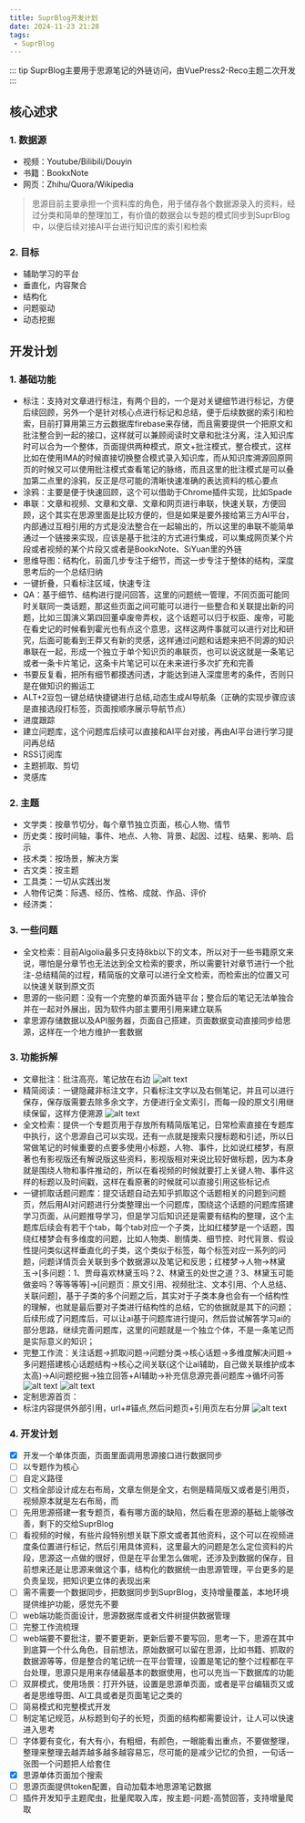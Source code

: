 ```yaml
---
title: SuprBlog开发计划
date: 2024-11-23 21:28
tags:
 - SuprBlog
---
```


::: tip
SuprBlog主要用于思源笔记的外链访问，由VuePress2-Reco主题二次开发
:::

## 核心述求

### 1. 数据源

- 视频：Youtube/Bilibili/Douyin
- 书籍：BookxNote
- 网页：Zhihu/Quora/Wikipedia

> 思源目前主要承担一个资料库的角色，用于储存各个数据源录入的资料，经过分类和简单的整理加工，有价值的数据会以专题的模式同步到SuprBlog中，以便后续对接AI平台进行知识库的索引和检索

### 2. 目标

- 辅助学习的平台
- 垂直化，内容聚合
- 结构化
- 问题驱动
- 动态挖掘

## 开发计划

### 1. 基础功能

- 标注：支持对文章进行标注，有两个目的，一个是对关键细节进行标记，方便后续回顾，另外一个是针对核心点进行标记和总结，便于后续数据的索引和检索，目前打算用第三方云数据库firebase来存储，而且需要提供一个把原文和批注整合到一起的接口，这样就可以兼顾阅读时文章和批注分离，注入知识库时可以合为一个整体，页面提供两种模式，原文+批注模式，整合模式，这样比如在使用IMA的时候直接切换整合模式录入知识库，而从知识库溯源回原网页的时候又可以使用批注模式查看笔记的脉络，而且这里的批注模式是可以叠加第二点里的涂鸦，反正是尽可能的清晰快速准确的表达资料的核心要点
- 涂鸦：主要是便于快速回顾，这个可以借助于Chrome插件实现，比如Spade
- 串联：文章和视频、文章和文章、文章和网页进行串联，快速关联，方便回顾，这个其实在思源里面是比较方便的，但是如果是要外接给第三方AI平台，内部通过互相引用的方式是没法整合在一起输出的，所以这里的串联不能简单通过一个链接来实现，应该是基于批注的方式进行集成，可以集成网页某个片段或者视频的某个片段又或者是BookxNote、SiYuan里的外链
- 思维导图：结构化，前面几步专注于细节，而这一步专注于整体的结构，深度思考后的一个总结归纳
- 一键折叠，只看标注区域，快速专注
- QA：基于细节、结构进行提问回答，这里的问题统一管理，不同页面可能同时关联同一类话题，那这些页面之间可能可以进行一些整合和关联提出新的问题，比如三国演义第四回董卓废帝弄权，这个话题可以归于权臣、废帝，可能在看史记的时候看到霍光也有点这个意思，这样这两件事就可以进行对比和研究，后面可能看到王莽又有新的灵感，这样通过问题和话题来把不同源的知识串联在一起，形成一个独立于单个知识页的串联页，也可以说这就是一条笔记或者一条卡片笔记，这条卡片笔记可以在未来进行多次扩充和完善
- 书要反复看，把所有细节都摸透问透，才能达到进入深度思考的条件，否则只是在做知识的搬运工
- ALT+2豆包一键总结快捷键进行总结,动态生成AI导航条（正确的实现步骤应该是直接选段打标签，页面按顺序展示导航节点）
- 进度跟踪
- 建立问题库，这个问题库后续可以直接和AI平台对接，再由AI平台进行学习提问再总结
- RSS订阅库
- 主题抓取、剪切
- 灵感库

### 2. 主题

- 文学类：按章节切分，每个章节独立页面，核心人物、情节
- 历史类：按时间轴，事件、地点、人物、背景、起因、过程、结果、影响、启示
- 技术类：按场景，解决方案
- 古文类：按主题
- 工具类：一切从实践出发
- 人物传记类：际遇、经历、性格、成就、作品、评价
- 经济类：

### 3. 一些问题

- 全文检索：目前Algolia最多只支持8kb以下的文本，所以对于一些书籍原文来说，哪怕是分章节也无法达到全文检索的要求，所以需要针对章节进行一个批注-总结精简的过程，精简版的文章可以进行全文检索，而检索出的位置又可以快速关联到原文页
- 思源的一些问题：没有一个完整的单页面外链平台；整合后的笔记无法单独合并在一起对外展出，因为软件内部主要用引用来建立联系
- 拿思源存储数据以及API服务器，页面自己搭建，页面数据变动直接同步给思源，这样在一个地方维护一套数据

### 3. 功能拆解

- 文章批注：批注高亮，笔记放在右边
![alt text](assets/image-1.png)
- 精简阅读：一键隐藏非标注文字，只看标注文字以及右侧笔记，并且可以进行保存，保存版需要去除多余文字，方便进行全文索引，而每一段的原文引用继续保留，这样方便溯源
![alt text](assets/image-2.png)
- 全文检索：提供一个专题页用于存放所有精简版笔记，日常检索直接在专题库中执行，这个思源自己可以实现，还有一点就是搜索只搜标题和引述，所以日常做笔记的时候重要的点要多使用小标题，人物、事件，比如说红楼梦，有原著也有影视版还有解说版这些资料，影视版相对来说比较好做标题，因为本身就是围绕人物和事件推动的，所以在看视频的时候就要打上关键人物、事件这样的标题以及时间戳，这样在看原著的时候就可以直接引用这些标记点
- 一键抓取话题问题库：提交话题自动去知乎抓取这个话题相关的问题到问题页，然后用AI对问题进行分类整理出一个问题库，围绕这个话题的问题库搭建学习页面，从问题推导学习，但是学习后知识还是需要有结构的整理，这个主题库后续会有若干个tab，每个tab对应一个子类，比如红楼梦是一个话题，围绕红楼梦会有多维度的问题，比如人物类、剧情类、细节控、时代背景、假设性提问类似这样垂直化的子类，这个类似于标签，每个标签对应一系列的问题，问题详情页会关联到多个数据源以及笔记和反思；红楼梦->人物->林黛玉->[多问题：1、贾母喜欢林黛玉吗？2、林黛玉的处世之道？3、林黛玉可能做妾吗？等等等等]->[问题页：原文引用、视频批注、文本引用、个人总结、关联问题]，基于子类的多个问题之后，其实对于子类本身也会有一个结构性的理解，也就是最后要对子类进行结构性的总结，它的依据就是其下的问题；后续形成了问题库后，可以让ai基于问题库进行提问，然后尝试解答学习ai的部分思路，继续完善问题库，这里的问题就是一个独立个体，不是一条笔记而是实际意义的知识；
- 完整工作流：关注话题->抓取问题->问题分类->核心话题->多维度解决问题->多问题搭建核心话题结构->核心之间关联(这个让ai辅助，自己做关联维护成本太高)->AI问题挖掘->独立回答+AI辅助->补充信息源完善问题库->循坏问答
![alt text](assets/image-5.png)
![alt text](assets/image-3.png)
- 定制思源首页：
- 标注内容提供外部引用，url+#锚点,然后问题页+引用页左右分屏
![alt text](assets/image-4.png)

### 4. 开发计划

- [x] 开发一个单体页面，页面里面调用思源接口进行数据同步
- [ ] 以专题作为核心
- [ ] 自定义路径
- [ ] 文档全部设计成左右布局，文章左侧是全文，右侧是精简版又或者是引用页，视频原本就是左右布局，而
- [ ] 先用思源搭建一套专题页，看有哪方面的缺陷，然后看在思源的基础上能够改善，剩下的交给SuprBlog
- [ ] 看视频的时候，有些片段特别想关联下原文或者其他资料，这个可以在视频进度条位置进行标记，然后引用具体资料，这里最大的问题是怎么定位资料的片段，思源这一点做的很好，但是在平台里怎么做呢，还涉及到数据的保存，目前想来还是让思源来做这个事，结构化的数据统一由思源管理，平台更多的是负责呈现，把知识更立体的表现出来
- [ ] 需不需要一个数据同步，把数据同步到SuprBlog，支持增量覆盖，本地环境提供维护功能，感觉先不要
- [ ] web端功能页面设计，思源数据库或者文件树提供数据管理
- [ ] 完整工作流梳理
- [ ] web端要不要批注，要不要更新，更新后要不要写回，思考一下，思源在其中到底算一个什么角色，目前想法，原始数据可以留在思源，比如书籍、抓取的数据源等等，但是整合的笔记统一在平台管理，设置是笔记的整个过程都在平台处理，思源只是用来存储最基本的数据使用，也可以充当一下数据库的功能
- [ ] 双屏模式，使用场景：打开外链，设置是思源单页面，或者是平台编辑页又或者是思维导图、AI工具或者是页面笔记之类的
- [ ] 简易模式和完整模式开发
- [ ] 制定笔记规范，从标题到句子的长短，页面的结构都需要设计，让人可以快速进入思考
- [ ] 字体要有变化，有大有小，有粗细，有颜色，一眼能看出重点，不要做整理，整理来整理去越弄越多越多越容易忘，尽可能的是减少记忆的负担，一句话一张图一个问题把人给套住
- [x] 思源单体页面加个搜索
- [ ] 思源页面提供token配置，自动加载本地思源笔记数据
- [ ] 插件开发知乎主题爬虫，批量爬取入库，按主题-问题-高赞回答，支持增量爬取